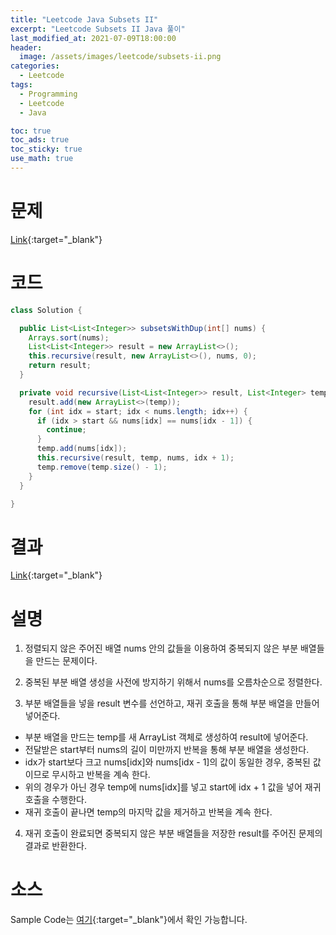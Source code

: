 ```yaml
---
title: "Leetcode Java Subsets II"
excerpt: "Leetcode Subsets II Java 풀이"
last_modified_at: 2021-07-09T18:00:00
header:
  image: /assets/images/leetcode/subsets-ii.png
categories:
  - Leetcode
tags:
  - Programming
  - Leetcode
  - Java

toc: true
toc_ads: true
toc_sticky: true
use_math: true
---
```

# 문제
[Link](https://leetcode.com/problems/subsets-ii/){:target="_blank"}

# 코드
```java
class Solution {

  public List<List<Integer>> subsetsWithDup(int[] nums) {
    Arrays.sort(nums);
    List<List<Integer>> result = new ArrayList<>();
    this.recursive(result, new ArrayList<>(), nums, 0);
    return result;
  }

  private void recursive(List<List<Integer>> result, List<Integer> temp, int[] nums, int start) {
    result.add(new ArrayList<>(temp));
    for (int idx = start; idx < nums.length; idx++) {
      if (idx > start && nums[idx] == nums[idx - 1]) {
        continue;
      }
      temp.add(nums[idx]);
      this.recursive(result, temp, nums, idx + 1);
      temp.remove(temp.size() - 1);
    }
  }

}
```

# 결과
[Link](https://leetcode.com/submissions/detail/519623450/){:target="_blank"}

# 설명
1. 정렬되지 않은 주어진 배열 nums 안의 값들을 이용하여 중복되지 않은 부분 배열들을 만드는 문제이다.

2. 중복된 부분 배열 생성을 사전에 방지하기 위해서 nums를 오름차순으로 정렬한다.

3. 부분 배열들을 넣을 result 변수를 선언하고, 재귀 호출을 통해 부분 배열을 만들어 넣어준다.
- 부분 배열을 만드는 temp를 새 ArrayList 객체로 생성하여 result에 넣어준다.
- 전달받은 start부터 nums의 길이 미만까지 반복을 통해 부분 배열을 생성한다.
- idx가 start보다 크고 nums[idx]와 nums[idx - 1]의 값이 동일한 경우, 중복된 값이므로 무시하고 반복을 계속 한다.
- 위의 경우가 아닌 경우 temp에 nums[idx]를 넣고 start에 idx + 1 값을 넣어 재귀 호출을 수행한다.
- 재귀 호출이 끝나면 temp의 마지막 값을 제거하고 반복을 계속 한다.

4. 재귀 호출이 완료되면 중복되지 않은 부분 배열들을 저장한 result를 주어진 문제의 결과로 반환한다.

# 소스
Sample Code는 [여기](https://github.com/GracefulSoul/leetcode/blob/master/src/main/java/gracefulsoul/problems/SubsetsII.java){:target="_blank"}에서 확인 가능합니다.